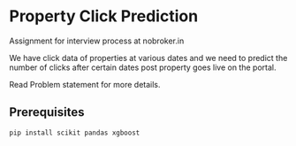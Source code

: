 # Property Click Prediction   
   
Assignment for interview process at nobroker.in   
   
We have click data of properties at various dates and we need to predict the number of clicks after certain dates post property goes live on the portal.     

Read Problem statement for more details.     

## Prerequisites    

```  
pip install scikit pandas xgboost    